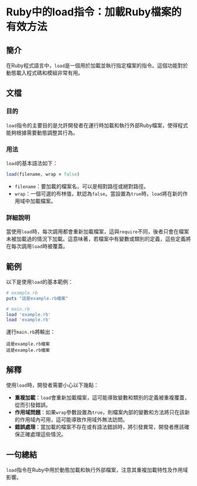 <!--
Meta Description: # Ruby中的load指令：加載Ruby檔案的有效方法 ## 簡介 在Ruby程式語言中，`load`是一個用於加載並執行指定檔案的指令。這個功能對於動態載入程式碼和模組非常有用。 ## 文檔 ### 目的 `load`指令的主要目的是允許開發者在運行時加載和執行外部Ruby檔案，使得程式能夠根據...
Meta Keywords: load, wrap, example, 這是example, rb檔案
-->

# Ruby中的load指令：加載Ruby檔案的有效方法

## 簡介
在Ruby程式語言中，`load`是一個用於加載並執行指定檔案的指令。這個功能對於動態載入程式碼和模組非常有用。

## 文檔
### 目的
`load`指令的主要目的是允許開發者在運行時加載和執行外部Ruby檔案，使得程式能夠根據需要動態調整其行為。

### 用法
`load`的基本語法如下：
```ruby
load(filename, wrap = false)
```
- `filename`：要加載的檔案名，可以是相對路徑或絕對路徑。
- `wrap`：一個可選的布林值，默認為`false`。當設置為`true`時，`load`將在新的作用域中加載檔案。

### 詳細說明
當使用`load`時，每次調用都會重新加載檔案，這與`require`不同，後者只會在檔案未被加載過的情況下加載。這意味著，若檔案中有變數或類別的定義，這些定義將在每次調用`load`時被覆蓋。

## 範例
以下是使用`load`的基本範例：

```ruby
# example.rb
puts "這是example.rb檔案"

# main.rb
load 'example.rb'
load 'example.rb'
```
運行`main.rb`將輸出：
```
這是example.rb檔案
這是example.rb檔案
```

## 解釋
使用`load`時，開發者需要小心以下幾點：
- **重複加載**：`load`會重新加載檔案，這可能導致變數和類別的定義被重複覆蓋，從而引發錯誤。
- **作用域問題**：如果`wrap`參數設置為`true`，則檔案內部的變數和方法將只在該新的作用域內可用，這可能導致作用域外無法訪問。
- **錯誤處理**：當加載的檔案不存在或有語法錯誤時，將引發異常，開發者應該確保正確處理這些情況。

## 一句總結
`load`指令在Ruby中用於動態加載和執行外部檔案，注意其重複加載特性及作用域影響。